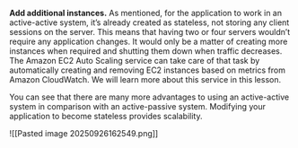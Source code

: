 **Add additional instances.** As mentioned, for the application to work in an active-active system, it’s already created as stateless, not storing any client sessions on the server. This means that having two or four servers wouldn’t require any application changes. It would only be a matter of creating more instances when required and shutting them down when traffic decreases. The Amazon EC2 Auto Scaling service can take care of that task by automatically creating and removing EC2 instances based on metrics from Amazon CloudWatch. We will learn more about this service in this lesson.  
  
You can see that there are many more advantages to using an active-active system in comparison with an active-passive system. Modifying your application to become stateless provides scalability.

![[Pasted image 20250926162549.png]]